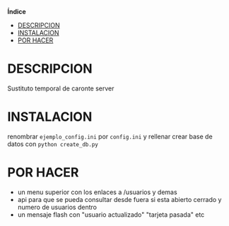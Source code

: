 **Índice**   

- [DESCRIPCION](#descripcion)
- [INSTALACION](#instalacion)
- [POR HACER](#por_hacer)


# DESCRIPCION

Sustituto temporal de caronte server

# INSTALACION

renombrar ```ejemplo_config.ini``` por ```config.ini``` y rellenar
crear base de datos con ```python create_db.py```

# POR HACER

- un menu superior con los enlaces a /usuarios y demas
- api para que se pueda consultar desde fuera si esta abierto cerrado y numero de usuarios dentro
- un mensaje flash con "usuario actualizado" "tarjeta pasada" etc